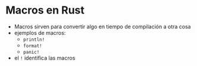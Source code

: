 # Macros en Rust

- Macros sirven para convertir algo en tiempo de compilación a otra cosa
- ejemplos de macros:
  - `println!`
  - `format!`
  - `panic!`
- el `!` identifica las macros
